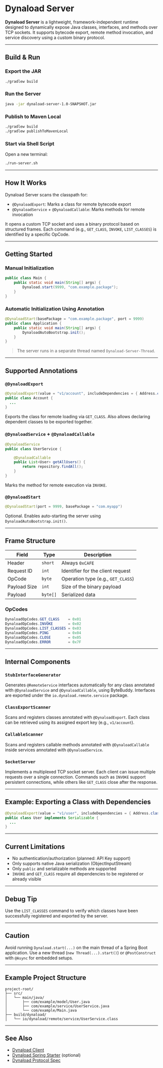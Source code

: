 
# Dynaload Server

**Dynaload Server** is a lightweight, framework-independent runtime designed to dynamically expose Java classes, interfaces, and methods over TCP sockets. It supports bytecode export, remote method invocation, and service discovery using a custom binary protocol.

---

## Build & Run

### Export the JAR

```bash
./gradlew build
```

### Run the Server

```bash
java -jar dynaload-server-1.0-SNAPSHOT.jar
```

### Publish to Maven Local

```bash
./gradlew build
./gradlew publishToMavenLocal
```

### Start via Shell Script

Open a new terminal:

```bash
./run-server.sh
```

---

## How It Works

Dynaload Server scans the classpath for:

* `@DynaloadExport`: Marks a class for remote bytecode export
* `@DynaloadService` + `@DynaloadCallable`: Marks methods for remote invocation

It opens a custom TCP socket and uses a binary protocol based on structured frames. Each command (e.g., `GET_CLASS`, `INVOKE`, `LIST_CLASSES`) is identified by a specific OpCode.

---

## Getting Started

### Manual Initialization

```java
public class Main {
    public static void main(String[] args) {
        Dynaload.start(9999, "com.example.package");
    }
}
```

### Automatic Initialization Using Annotation

```java
@DynaloadStart(basePackage = "com.example.package", port = 9999)
public class Application {
    public static void main(String[] args) {
        DynaloadAutoBootstrap.init();
    }
}
```

> The server runs in a separate thread named `Dynaload-Server-Thread`.

---

## Supported Annotations

### `@DynaloadExport`

```java
@DynaloadExport(value = "v1/account", includeDependencies = { Address.class })
public class Account {
  ...
}
```

Exports the class for remote loading via `GET_CLASS`. Also allows declaring dependent classes to be exported together.

### `@DynaloadService` + `@DynaloadCallable`

```java
@DynaloadService
public class UserService {

    @DynaloadCallable
    public List<User> getAllUsers() {
        return repository.findAll();
    }
}
```

Marks the method for remote execution via `INVOKE`.

### `@DynaloadStart`

```java
@DynaloadStart(port = 9999, basePackage = "com.myapp")
```

Optional. Enables auto-starting the server using `DynaloadAutoBootstrap.init()`.

---

## Frame Structure

| Field        | Type     | Description                        |
| ------------ | -------- | ---------------------------------- |
| Header       | `short`  | Always `0xCAFE`                    |
| Request ID   | `int`    | Identifier for the client request  |
| OpCode       | `byte`   | Operation type (e.g., `GET_CLASS`) |
| Payload Size | `int`    | Size of the binary payload         |
| Payload      | `byte[]` | Serialized data                    |

### OpCodes

```java
DynaloadOpCodes.GET_CLASS    = 0x01
DynaloadOpCodes.INVOKE       = 0x02
DynaloadOpCodes.LIST_CLASSES = 0x03
DynaloadOpCodes.PING         = 0x04
DynaloadOpCodes.CLOSE        = 0x05
DynaloadOpCodes.ERROR        = 0x7F
```

---

## Internal Components

### `StubInterfaceGenerator`

Generates `@RemoteService` interfaces automatically for any class annotated with `@DynaloadService` and `@DynaloadCallable`, using ByteBuddy. Interfaces are exported under the `io.dynaload.remote.service` package.

### `ClassExportScanner`

Scans and registers classes annotated with `@DynaloadExport`. Each class can be retrieved using its assigned export key (e.g., `v1/account`).

### `CallableScanner`

Scans and registers callable methods annotated with `@DynaloadCallable` inside services annotated with `@DynaloadService`.

### `SocketServer`

Implements a multiplexed TCP socket server. Each client can issue multiple requests over a single connection. Commands such as `INVOKE` support persistent connections, while others like `GET_CLASS` close after the response.

---

## Example: Exporting a Class with Dependencies

```java
@DynaloadExport(value = "v1/user", includeDependencies = { Address.class, Role.class })
public class User implements Serializable {
  ...
}
```

---

## Current Limitations

* No authentication/authorization (planned: API Key support)
* Only supports native Java serialization (ObjectInputStream)
* Only `public` and serializable methods are supported
* `INVOKE` and `GET_CLASS` require all dependencies to be registered or already visible

---

## Debug Tip

Use the `LIST_CLASSES` command to verify which classes have been successfully registered and exported by the server.

---

## Caution

Avoid running `Dynaload.start(...)` on the main thread of a Spring Boot application. Use a new thread (`new Thread(...).start()`) or `@PostConstruct` with `@Async` for embedded setups.

---

## Example Project Structure

```
project-root/
├── src/
│   └── main/java/
│       ├── com/example/model/User.java
│       ├── com/example/service/UserService.java
│       └── com/example/Main.java
├── build/dynaload/
│   └── io/dynaload/remote/service/UserService.class
```

---

## See Also

* [Dynaload Client](../dynaload-client)
* [Dynaload Spring Starter](../dynaload-spring-starter) (optional)
* [Dynaload Protocol Spec](../protocol.md)

